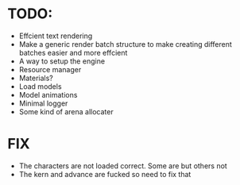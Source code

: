 # TODO:
- Effcient text rendering
- Make a generic render batch structure to make creating different batches easier and more effcient
- A way to setup the engine 
- Resource manager
- Materials? 
- Load models 
- Model animations
- Minimal logger
- Some kind of arena allocater

# FIX 
- The characters are not loaded correct. Some are but others not
- The kern and advance are fucked so need to fix that 
